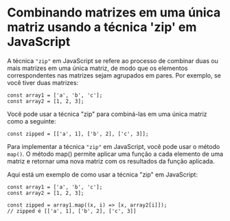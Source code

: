 # Combinando matrizes em uma única matriz usando a técnica 'zip' em JavaScript

A técnica `"zip"` em JavaScript se refere ao processo de combinar duas ou mais matrizes em uma única matriz, de modo que os elementos correspondentes nas matrizes sejam agrupados em pares. Por exemplo, se você tiver duas matrizes:

```
const array1 = ['a', 'b', 'c'];
const array2 = [1, 2, 3];
```

Você pode usar a técnica "zip" para combiná-las em uma única matriz como a seguinte:

```
const zipped = [['a', 1], ['b', 2], ['c', 3]];
```

Para implementar a técnica `"zip"` em JavaScript, você pode usar o método `map()`. O método map() permite aplicar uma função a cada elemento de uma matriz e retornar uma nova matriz com os resultados da função aplicada.

Aqui está um exemplo de como usar a técnica "zip" em JavaScript:

```
const array1 = ['a', 'b', 'c'];
const array2 = [1, 2, 3];

const zipped = array1.map((x, i) => [x, array2[i]]);
// zipped é [['a', 1], ['b', 2], ['c', 3]]
```


